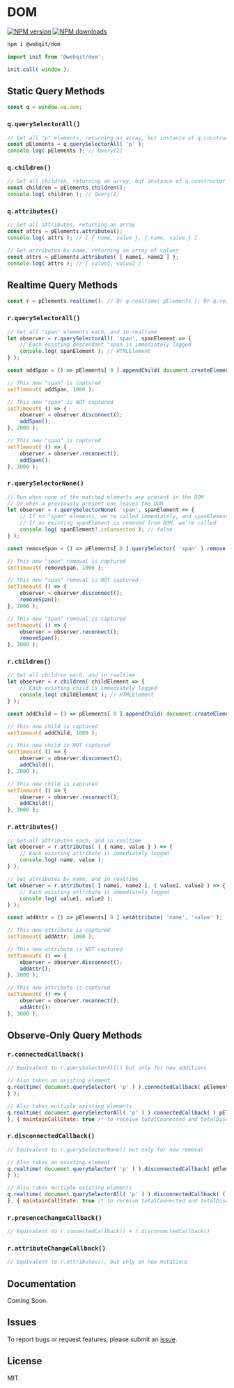 # DOM

<!-- BADGES/ -->

<span class="badge-npmversion"><a href="https://npmjs.org/package/@webqit/dom" title="View this project on NPM"><img src="https://img.shields.io/npm/v/@webqit/dom.svg" alt="NPM version" /></a></span> <span class="badge-npmdownloads"><a href="https://npmjs.org/package/@webqit/dom" title="View this project on NPM"><img src="https://img.shields.io/npm/dm/@webqit/dom.svg" alt="NPM downloads" /></a></span>

<!-- /BADGES -->

```bash
npm i @webqit/dom
```

```js
import init from '@webqit/dom';

init.call( window );
```

## Static Query Methods

```js
const q = window.wq.dom;
```

### `q.querySelectorAll()`

```js
// Get all "p" elements, returning an array, but instance of q.constructor
const pElements = q.querySelectorAll( 'p' );
console.log( pElements ); // Query(2)
```

### `q.children()`

```js
// Get all children, returning an array, but instance of q.constructor
const children = pElements.children();
console.log( children ); // Query(2)
```

### `q.attributes()`

```js
// Get all attributes, returning an array
const attrs = pElements.attributes();
console.log( attrs ); // [ { name, value }, { name, value } ]
```

```js
// Get attributes by name, returning an array of values
const attrs = pElements.attributes( [ name1, name2 ] );
console.log( attrs ); // [ value1, value2 ]
```

## Realtime Query Methods

```js
const r = pElements.realtime(); // Or q.realtime( pElements ); Or q.realtime( 'p' );
```

### `r.querySelectorAll()`

```js
// Get all "span" elements each, and in realtime
let observer = r.querySelectorAll( 'span', spanElement => {
    // Each existing descendant "span is immediately logged
    console.log( spanElement ); // HTMLElement
} );
```

```js
const addSpan = () => pElements[ 0 ].appendChild( document.createElement( 'span' ) );
```

```js
// This new "span" is captured
setTimeout( addSpan, 1000 );
```

```js
// This new "span" is NOT captured
setTimeout( () => {
    observer = observer.disconnect();
    addSpan();
}, 2000 );
```

```js
// This new "span" is captured
setTimeout( () => {
    observer = observer.reconnect();
    addSpan();
}, 3000 );
```

### `r.querySelectorNone()`

```js
// Run when none of the matched elements are present in the DOM
// Or when a previously present one leaves the DOM
let observer = r.querySelectorNone( 'span', spanElement => {
    // If no "span" elements, we're called immediately, and spanElement is null
    // If an existing spanElement is removed from DOM, we're called
    console.log( spanElement?.isConnected ); // false
} );
```

```js
const removeSpan = () => pElements[ 0 ].querySelector( 'span' ).remove();
```

```js
// This new "span" removal is captured
setTimeout( removeSpan, 1000 );
```

```js
// This new "span" removal is NOT captured
setTimeout( () => {
    observer = observer.disconnect();
    removeSpan();
}, 2000 );
```

```js
// This new "span" removal is captured
setTimeout( () => {
    observer = observer.reconnect();
    removeSpan();
}, 3000 );
```

### `r.children()`

```js
// Get all children each, and in realtime
let observer = r.children( childElement => {
    // Each existing child is immediately logged
    console.log( childElement ); // HTMLElement
} );
```

```js
const addChild = () => pElements[ 0 ].appendChild( document.createElement( 'b' ) );
```

```js
// This new child is captured
setTimeout( addChild, 1000 );
```

```js
// This new child is NOT captured
setTimeout( () => {
    observer = observer.disconnect();
    addChild();
}, 2000 );
```

```js
// This new child is captured
setTimeout( () => {
    observer = observer.reconnect();
    addChild();
}, 3000 );
```

### `r.attributes()`

```js
// Get all attributes each, and in realtime
let observer = r.attributes( ( { name, value } ) => {
    // Each existing attribute is immediately logged
    console.log( name, value );
} );
```

```js
// Get attributes by name, and in realtime
let observer = r.attributes( [ name1, name2 ], ( value1, value2 ) => {
    // Each existing attribute is immediately logged
    console.log( value1, value2 );
} );
```

```js
const addAttr = () => pElements[ 0 ].setAttribute( 'name', 'value' );
```

```js
// This new attribute is captured
setTimeout( addAttr, 1000 );
```

```js
// This new attribute is NOT captured
setTimeout( () => {
    observer = observer.disconnect();
    addAttr();
}, 2000 );
```

```js
// This new attribute is captured
setTimeout( () => {
    observer = observer.reconnect();
    addAttr();
}, 3000 );
```

## Observe-Only Query Methods

### `r.connectedCallback()`

```js
// Equivalent to r.querySelectorAll() but only for new additions
```

```js
// Also takes an existing element
q.realtime( document.querySelector( 'p' ) ).connectedCallback( pElement  => {
} );
```

```js
// Also takes multiple existing elements
q.realtime( document.querySelectorAll( 'p' ) ).connectedCallback( ( pElement, connectedFlag, connectedFlagNow, totalCoonected, totalDiscoonected )  => {
}, { maintainCallState: true /* to receive totalCoonected and totalDiscoonected */ } );
```

### `r.disconnectedCallback()`

```js
// Equivalent to r.querySelectorNone() but only for new removal
```

```js
// Also takes an existing element
q.realtime( document.querySelector( 'p' ) ).disconnectedCallback( pElement  => {
} );
```

```js
// Also takes multiple existing elements
q.realtime( document.querySelectorAll( 'p' ) ).disconnectedCallback( ( pElement, connectedFlag, connectedFlagNow, totalCoonected, totalDiscoonected )  => {
}, { maintainCallState: true /* to receive totalCoonected and totalDiscoonected */ } );
```

### `r.presenceChangeCallback()`

```js
// Equivalent to r.connectedCallback() + r.disconnectedCallback()
```

### `r.attributeChangeCallback()`

```js
// Equivalent to r.attributes(), but only on new mutations
```

## Documentation

Coming Soon.

## Issues

To report bugs or request features, please submit an [issue](https://github.com/webqit/dom/issues).

## License

MIT.
